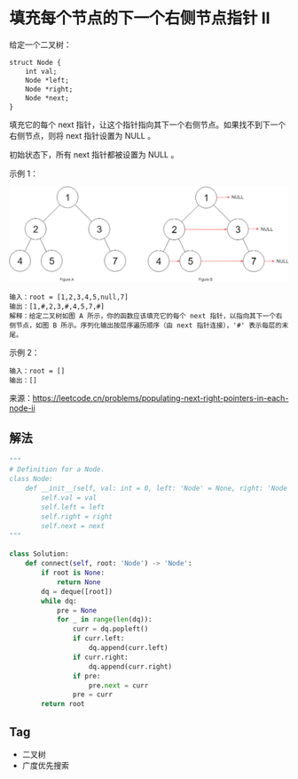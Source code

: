 # 填充每个节点的下一个右侧节点指针 II
给定一个二叉树：
```
struct Node {
    int val;
    Node *left;
    Node *right;
    Node *next;
}
```

填充它的每个 next 指针，让这个指针指向其下一个右侧节点。如果找不到下一个右侧节点，则将 next 指针设置为 NULL 。

初始状态下，所有 next 指针都被设置为 NULL 。

示例 1：

![leetcode_117.png](..%2Fimages%2Fleetcode_117.png)
```
输入：root = [1,2,3,4,5,null,7]
输出：[1,#,2,3,#,4,5,7,#]
解释：给定二叉树如图 A 所示，你的函数应该填充它的每个 next 指针，以指向其下一个右侧节点，如图 B 所示。序列化输出按层序遍历顺序（由 next 指针连接），'#' 表示每层的末尾。
```

示例 2：
```
输入：root = []
输出：[]
```

来源：https://leetcode.cn/problems/populating-next-right-pointers-in-each-node-ii

## 解法
```python
"""
# Definition for a Node.
class Node:
    def __init__(self, val: int = 0, left: 'Node' = None, right: 'Node' = None, next: 'Node' = None):
        self.val = val
        self.left = left
        self.right = right
        self.next = next
"""

class Solution:
    def connect(self, root: 'Node') -> 'Node':
        if root is None:
            return None
        dq = deque([root])
        while dq:
            pre = None
            for _ in range(len(dq)):
                curr = dq.popleft()
                if curr.left:
                    dq.append(curr.left)
                if curr.right:
                    dq.append(curr.right)
                if pre:
                    pre.next = curr
                pre = curr
        return root
```

## Tag
- 二叉树
- 广度优先搜索